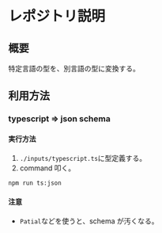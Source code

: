 # レポジトリ説明

## 概要

特定言語の型を、別言語の型に変換する。

## 利用方法

### typescript => json schema

#### 実行方法

1. `./inputs/typescript.ts`に型定義する。
2. command 叩く。

```sh
npm run ts:json
```

#### 注意

- `Patial`などを使うと、schema が汚くなる。
